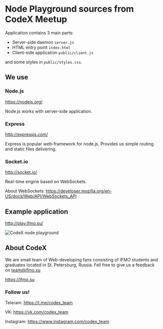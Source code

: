 # Node Playground sources from CodeX Meetup

Application contains 3 main parts:
- Server-side daemon `server.js`
- HTML entry point `index.html`
- Client-side application `public/client.js`

and some styles in `public/styles.css`.

## We use

### Node.js
https://nodejs.org/

Node.js works with server-side application.


### Express
http://expressjs.com/

Express is popular web-framework for node.js. Provides us simple routing and static files delivering.

### Socket.io
http://socket.io/

Real-time engine based on WebSockets.

About WebSockets: https://developer.mozilla.org/en-US/docs/Web/API/WebSockets_API

## Example application

http://play.ifmo.su/

![CodeX node playground](https://ifmo.su/public/img/external/node-playground-screen.png)


## About CodeX
We are small team of Web-developing fans consisting of IFMO students and graduates located in St. Petersburg, Russia.
Fell free to give us a feedback on <a href="mailto::team@ifmo.su">team@ifmo.su</a>

https://ifmo.su

### Follow us!

Teleram: https://t.me/codex_team

VK: https://vk.com/codex_team

Instagram: https://www.instagram.com/codex_team



